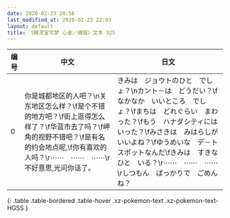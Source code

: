 ```yaml
---
date: 2020-02-23 20:56
last_modified_at: 2020-02-23 22:03
layout: default
title: 《精灵宝可梦 心金／魂银》文本 325
---
```

| 编号 | 中文 | 日文 |
| ---- | ---- | ---- |
| 0 | 你是城都地区的人吧？\n关东地区怎么样？\f是个不错的地方吧？\f街上逛得怎么样了？\f华蓝市去了吗？\f岬角的视野不错吧？\f是有名的约会地点呢,\f你有喜欢的人吗？\r⋯⋯　⋯⋯　⋯⋯\r不好意思,光问你话了。 | きみは　ジョウトのひと　でしょ？\nカント－は　どうだい？\fなかなか　いいところ　でしょ？\fまちは　どれぐらい　まわった？\fもう　ハナダシティには　いった？\fみさきは　みはらしが　いいよね？\fゆうめいな　デ－トスポットなんだ\fきみは　すきなひと　いる？\r⋯⋯　⋯⋯　⋯⋯\rしつもん　ばっかりで　ごめんね？ |
{: .table .table-bordered .table-hover .xz-pokemon-text .xz-pokemon-text-HGSS }